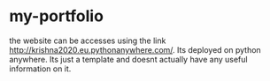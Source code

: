 # my-portfolio
the website can be accesses using the link http://krishna2020.eu.pythonanywhere.com/. Its deployed on python
anywhere. Its just a template and doesnt actually have any useful information on it.

